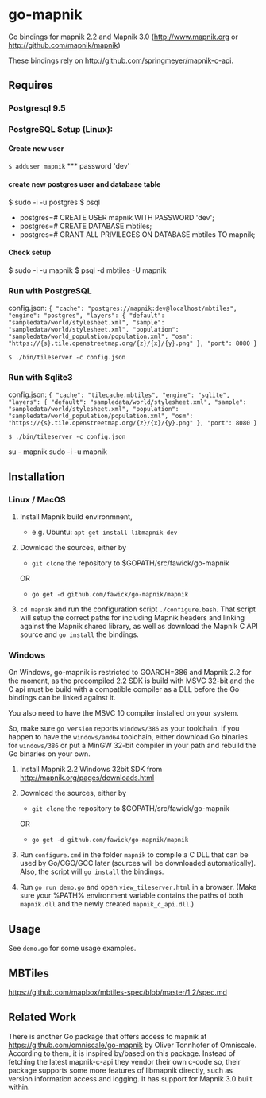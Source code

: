 go-mapnik
=========

Go bindings for mapnik 2.2 and Mapnik 3.0 (http://www.mapnik.org or
http://github.com/mapnik/mapnik)

These bindings rely on http://github.com/springmeyer/mapnik-c-api.

Requires
-----------
### Postgresql 9.5



### PostgreSQL Setup (Linux):
#### Create new user
  `$ adduser mapnik`
  *** password 'dev'

#### create new postgres user and database table
$ sudo -i -u postgres
$ psql
 - postgres=# CREATE USER mapnik WITH PASSWORD 'dev';
 - postgres=# CREATE DATABASE mbtiles;
 - postgres=# GRANT ALL PRIVILEGES ON DATABASE mbtiles TO mapnik;

#### Check setup
$ sudo -i -u mapnik
$ psql -d mbtiles -U mapnik


### Run with PostgreSQL
config.json:
`{
  "cache": "postgres://mapnik:dev@localhost/mbtiles",
  "engine": "postgres",
  "layers": {
    "default": "sampledata/world/stylesheet.xml",
    "sample": "sampledata/world/stylesheet.xml",
    "population": "sampledata/world_population/population.xml",
    "osm": "https://{s}.tile.openstreetmap.org/{z}/{x}/{y}.png"
  },
  "port": 8080
}`

  `$ ./bin/tileserver -c config.json`


### Run with Sqlite3
config.json:
`{
  "cache": "tilecache.mbtiles",
  "engine": "sqlite",
  "layers": {
    "default": "sampledata/world/stylesheet.xml",
    "sample": "sampledata/world/stylesheet.xml",
    "population": "sampledata/world_population/population.xml",
    "osm": "https://{s}.tile.openstreetmap.org/{z}/{x}/{y}.png"
  },
  "port": 8080
}`

  `$ ./bin/tileserver -c config.json`


su - mapnik
sudo -i -u mapnik





Installation
-----------

### Linux / MacOS

1. Install Mapnik build environmnent,
	- e.g. Ubuntu: `apt-get install libmapnik-dev`
2. Download the sources, either by
    - `git clone` the repository to $GOPATH/src/fawick/go-mapnik

	OR

    - `go get -d github.com/fawick/go-mapnik/mapnik`
3. `cd mapnik` and run the configuration script `./configure.bash`.
   That script will setup the correct paths for including Mapnik headers and
   linking against the Mapnik shared library, as well as download the Mapnik C
   API source and `go install` the bindings.



### Windows

On Windows, go-mapnik is restricted to GOARCH=386 and Mapnik 2.2 for the moment,
as the precompiled 2.2 SDK is build with MSVC 32-bit and the C api must be build with a
compatible compiler as a DLL before the Go bindings can be linked against it.

You also need to have the MSVC 10 compiler installed on your system.

So, make sure `go version` reports `windows/386` as your toolchain. If you
happen to have the `windows/amd64` toolchain, either download Go binaries for
`windows/386` or put a MinGW 32-bit compiler in your path and rebuild the Go
binaries on your own.


1. Install Mapnik 2.2 Windows 32bit SDK from http://mapnik.org/pages/downloads.html
2. Download the sources, either by
    + `git clone` the repository to $GOPATH/src/fawick/go-mapnik

    OR

    + `go get -d github.com/fawick/go-mapnik/mapnik`
3. Run `configure.cmd` in the folder `mapnik` to compile a C DLL
   that can be used by Go/CGO/GCC later (sources will be downloaded
   automatically). Also, the script will  `go install` the bindings.
4. Run `go run demo.go` and open `view_tileserver.html` in a browser.
   (Make sure your %PATH% environment variable contains the paths of both
    `mapnik.dll` and the newly created `mapnik_c_api.dll`.)

Usage
-----

See `demo.go` for some usage examples.



MBTiles
-------

https://github.com/mapbox/mbtiles-spec/blob/master/1.2/spec.md



Related Work
------------

There is another Go package that offers access to mapnik at
https://github.com/omniscale/go-mapnik by Oliver Tonnhofer of Omniscale.
According to them, it is inspired by/based on this package. Instead of fetching
the latest mapnik-c-api they vendor their own c-code so, their package supports
some more features of libmapnik directly, such as version information access
and logging. It has support for Mapnik 3.0 built within.
